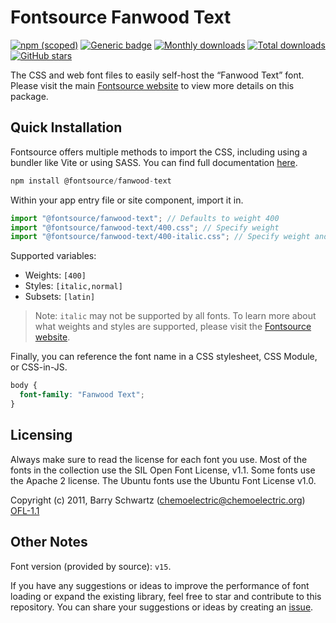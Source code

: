 # Fontsource Fanwood Text

[![npm (scoped)](https://img.shields.io/npm/v/@fontsource/fanwood-text?color=brightgreen)](https://www.npmjs.com/package/@fontsource/fanwood-text) [![Generic badge](https://img.shields.io/badge/fontsource-passing-brightgreen)](https://github.com/fontsource/fontsource) [![Monthly downloads](https://badgen.net/npm/dm/@fontsource/fanwood-text)](https://github.com/fontsource/fontsource) [![Total downloads](https://badgen.net/npm/dt/@fontsource/fanwood-text)](https://github.com/fontsource/fontsource) [![GitHub stars](https://img.shields.io/github/stars/fontsource/fontsource.svg?style=social&label=Star)](https://github.com/fontsource/fontsource/stargazers)

The CSS and web font files to easily self-host the “Fanwood Text” font. Please visit the main [Fontsource website](https://fontsource.org/fonts/fanwood-text) to view more details on this package.

## Quick Installation

Fontsource offers multiple methods to import the CSS, including using a bundler like Vite or using SASS. You can find full documentation [here](https://fontsource.org/docs/getting-started/introduction).

```javascript
npm install @fontsource/fanwood-text
```

Within your app entry file or site component, import it in.

```javascript
import "@fontsource/fanwood-text"; // Defaults to weight 400
import "@fontsource/fanwood-text/400.css"; // Specify weight
import "@fontsource/fanwood-text/400-italic.css"; // Specify weight and style
```

Supported variables:
- Weights: `[400]`
- Styles: `[italic,normal]`
- Subsets: `[latin]`

> Note: `italic` may not be supported by all fonts. To learn more about what weights and styles are supported, please visit the [Fontsource website](https://fontsource.org/fonts/fanwood-text).

Finally, you can reference the font name in a CSS stylesheet, CSS Module, or CSS-in-JS.

```css
body {
  font-family: "Fanwood Text";
}
```

## Licensing
Always make sure to read the license for each font you use. Most of the fonts in the collection use the SIL Open Font License, v1.1. Some fonts use the Apache 2 license. The Ubuntu fonts use the Ubuntu Font License v1.0.

Copyright (c) 2011, Barry Schwartz (chemoelectric@chemoelectric.org)
[OFL-1.1](http://scripts.sil.org/OFL)

## Other Notes
Font version (provided by source): `v15`.

If you have any suggestions or ideas to improve the performance of font loading or expand the existing library, feel free to star and contribute to this repository. You can share your suggestions or ideas by creating an [issue](https://github.com/fontsource/fontsource/issues).